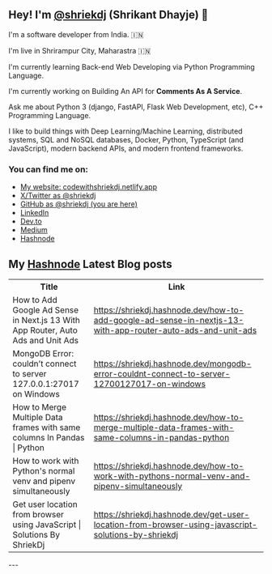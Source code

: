 ## Hey! I'm [@shriekdj](https://twitter.com/shriekdj) (Shrikant Dhayje) 👋

I'm a software developer from India. :india:

I'm live in Shrirampur City, Maharastra :india:

I'm currently learning Back-end Web Developing via Python Programming Language.

I'm currently working on Building An API for **Comments As A Service**.

Ask me about Python 3 (django, FastAPI, Flask Web Development, etc), C++ Programming Language.

I like to build things with Deep Learning/Machine Learning, distributed systems, SQL and NoSQL databases, Docker, Python, TypeScript (and JavaScript), modern backend APIs, and modern frontend frameworks.

### You can find me on:

* [My website: codewithshriekdj.netlify.app](https://codewithshriekdj.netlify.app/)
* [X/Twitter as @shriekdj](https://x.com/shriekdj)
* [GitHub as @shriekdj (you are here)](https://github.com/shriekdj)
* [LinkedIn](https://www.linkedin.com/in/shriekdj/)
* [Dev.to](https://dev.to/shriekdj)
* [Medium](https://shriekdj.medium.com/)
* [Hashnode](https://shriekdj.hashnode.dev)


<!--
**shriekdj/shriekdj** is a ✨ _special_ ✨ repository because its `README.md` (this file) appears on your GitHub profile.

Here are some ideas to get you started:

- 🔭 I’m currently working on ...
- 🌱 I’m currently learning ...
- 👯 I’m looking to collaborate on ...
- 🤔 I’m looking for help with ...
- 💬 Ask me about ...
- 📫 How to reach me: ...
- 😄 Pronouns: ...
- ⚡ Fun fact: ...
-->

## My [Hashnode](https://shriekdj.hashnode.dev/) Latest Blog posts
<table>
  <tr><th>Title</th><th>Link</th></tr>
  <!-- BLOG-POST-LIST:START --><tr><td>How to Add Google Ad Sense in Next.js 13 With App Router, Auto Ads and Unit Ads</td><td><a href='https://shriekdj.hashnode.dev/how-to-add-google-ad-sense-in-nextjs-13-with-app-router-auto-ads-and-unit-ads' target='_blank'>https://shriekdj.hashnode.dev/how-to-add-google-ad-sense-in-nextjs-13-with-app-router-auto-ads-and-unit-ads</a></td></tr><tr><td>MongoDB Error: couldn’t connect to server 127.0.0.1:27017 on Windows</td><td><a href='https://shriekdj.hashnode.dev/mongodb-error-couldnt-connect-to-server-12700127017-on-windows' target='_blank'>https://shriekdj.hashnode.dev/mongodb-error-couldnt-connect-to-server-12700127017-on-windows</a></td></tr><tr><td>How to Merge Multiple Data frames with same columns In Pandas | Python</td><td><a href='https://shriekdj.hashnode.dev/how-to-merge-multiple-data-frames-with-same-columns-in-pandas-python' target='_blank'>https://shriekdj.hashnode.dev/how-to-merge-multiple-data-frames-with-same-columns-in-pandas-python</a></td></tr><tr><td>How to work with Python&#39;s normal venv and pipenv simultaneously</td><td><a href='https://shriekdj.hashnode.dev/how-to-work-with-pythons-normal-venv-and-pipenv-simultaneously' target='_blank'>https://shriekdj.hashnode.dev/how-to-work-with-pythons-normal-venv-and-pipenv-simultaneously</a></td></tr><tr><td>Get user location from browser using JavaScript | Solutions By ShriekDj</td><td><a href='https://shriekdj.hashnode.dev/get-user-location-from-browser-using-javascript-solutions-by-shriekdj' target='_blank'>https://shriekdj.hashnode.dev/get-user-location-from-browser-using-javascript-solutions-by-shriekdj</a></td></tr><!-- BLOG-POST-LIST:END -->
</table>
---
